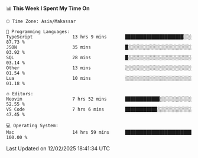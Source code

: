<!--START_SECTION:waka-->
📊 **This Week I Spent My Time On** 

```text
🕑︎ Time Zone: Asia/Makassar

💬 Programming Languages: 
TypeScript               13 hrs 9 mins       ██████████████████████░░░   87.73 % 
JSON                     35 mins             █░░░░░░░░░░░░░░░░░░░░░░░░   03.92 % 
SQL                      28 mins             █░░░░░░░░░░░░░░░░░░░░░░░░   03.14 % 
Other                    13 mins             ░░░░░░░░░░░░░░░░░░░░░░░░░   01.54 % 
Lua                      10 mins             ░░░░░░░░░░░░░░░░░░░░░░░░░   01.18 % 

🔥 Editors: 
Neovim                   7 hrs 52 mins       █████████████░░░░░░░░░░░░   52.55 % 
VS Code                  7 hrs 6 mins        ████████████░░░░░░░░░░░░░   47.45 % 

💻 Operating System: 
Mac                      14 hrs 59 mins      █████████████████████████   100.00 % 
```


 Last Updated on 12/02/2025 18:41:34 UTC
<!--END_SECTION:waka-->
